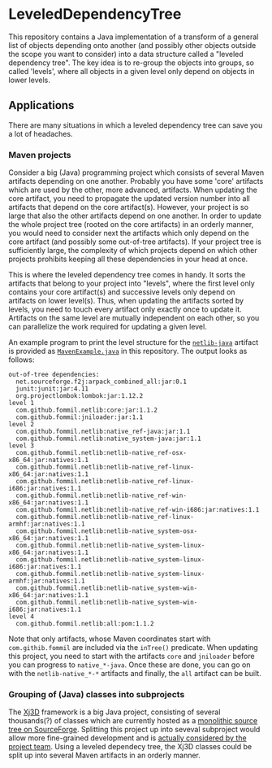 # LeveledDependencyTree

This repository contains a Java implementation of a transform of a general list of objects
depending onto another (and possibly other objects outside the scope you want to consider)
into a data structure called a "leveled dependency tree".
The key idea is to re-group the objects into groups, so called 'levels',
where all objects in a given level only depend on objects in lower levels.

## Applications
There are many situations in which a leveled dependency tree can save you a lot of headaches.

### Maven projects
Consider a big (Java) programming project which consists of several Maven artifacts depending on one another.
Probably you have some 'core' artifacts which are used by the other, more advanced, artifacts.
When updating the core artifact, you need to propagate the updated version number into
all artifacts that depend on the core artifact(s).
However, your project is so large that also the other artifacts depend on one another.
In order to update the whole project tree (rooted on the core artifacts) in an orderly manner,
you would need to consider next the artifacts which only depend on the core artifact
(and possibly some out-of-tree artifacts).
If your project tree is sufficiently large, the complexity of which projects depend on which other projects
prohibits keeping all these dependencies in your head at once.

This is where the leveled dependency tree comes in handy.
It sorts the artifacts that belong to your project into "levels", where the first level
only contains your core artifact(s) and successive levels only depend on artifacts on lower level(s).
Thus, when updating the artifacts sorted by levels, you need to touch every artifact only exactly once
to update it. Artifacts on the same level are mutually independent on each other,
so you can parallelize the work required for updating a given level.

An example program to print the level structure for the [`netlib-java`](https://github.com/fommil/netlib-java) artifact is provided
as [`MavenExample.java`](https://github.com/jonathanschilling/LeveledDependencyTree/blob/master/src/test/java/de/labathome/ldt/examples/maven/MavenExample.java) in this repository.
The output looks as follows:

```
out-of-tree dependencies:
  net.sourceforge.f2j:arpack_combined_all:jar:0.1
  junit:junit:jar:4.11
  org.projectlombok:lombok:jar:1.12.2
level 1
  com.github.fommil.netlib:core:jar:1.1.2
  com.github.fommil:jniloader:jar:1.1
level 2
  com.github.fommil.netlib:native_ref-java:jar:1.1
  com.github.fommil.netlib:native_system-java:jar:1.1
level 3
  com.github.fommil.netlib:netlib-native_ref-osx-x86_64:jar:natives:1.1
  com.github.fommil.netlib:netlib-native_ref-linux-x86_64:jar:natives:1.1
  com.github.fommil.netlib:netlib-native_ref-linux-i686:jar:natives:1.1
  com.github.fommil.netlib:netlib-native_ref-win-x86_64:jar:natives:1.1
  com.github.fommil.netlib:netlib-native_ref-win-i686:jar:natives:1.1
  com.github.fommil.netlib:netlib-native_ref-linux-armhf:jar:natives:1.1
  com.github.fommil.netlib:netlib-native_system-osx-x86_64:jar:natives:1.1
  com.github.fommil.netlib:netlib-native_system-linux-x86_64:jar:natives:1.1
  com.github.fommil.netlib:netlib-native_system-linux-i686:jar:natives:1.1
  com.github.fommil.netlib:netlib-native_system-linux-armhf:jar:natives:1.1
  com.github.fommil.netlib:netlib-native_system-win-x86_64:jar:natives:1.1
  com.github.fommil.netlib:netlib-native_system-win-i686:jar:natives:1.1
level 4
  com.github.fommil.netlib:all:pom:1.1.2
```

Note that only artifacts, whose Maven coordinates start with `com.githib.fommil` are included via the `inTree()` predicate.
When updating this project, you need to start with the artifacts `core` and `jniloader` before you can progress
to `native_*-java`. Once these are done, you can go on with the `netlib-native_*-*` artifacts
and finally, the `all` artifact can be built.

### Grouping of (Java) classes into subprojects
The [Xj3D](https://sourceforge.net/projects/xj3d/) framework is a big Java project, consisting of several thousands(?) of classes
which are currently hosted as a [monolithic source tree on SourceForge](https://sourceforge.net/p/xj3d/code/HEAD/tree/trunk/).
Splitting this project up into seveval subproject would allow more fine-grained development
and is [actually considered by the project team](https://www.web3d.org/wiki/index.php/Xj3D_Evolution#Maven).
Using a leveled dependecy tree, the Xj3D classes could be split up into several Maven artifacts in an orderly manner.



